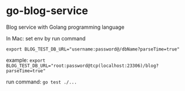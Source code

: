 # go-blog-service
Blog service with Golang programming language

In Mac: set env by run command

`export BLOG_TEST_DB_URL="username:password@/dbName?parseTime=true"`

example:
    `export BLOG_TEST_DB_URL="root:password@tcp(localhost:23306)/blog?parseTime=true"`

run command: `go test ./...`

